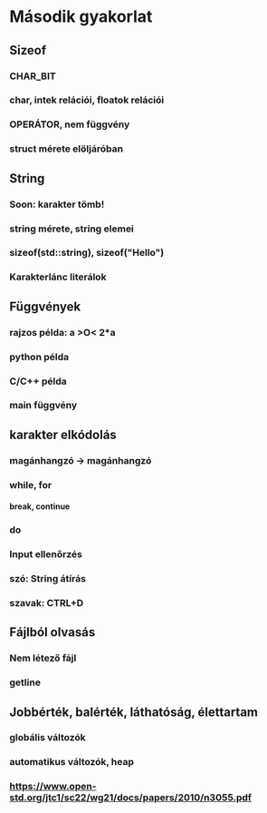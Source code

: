 # Második gyakorlat

## Sizeof
### CHAR_BIT
### char, intek relációi, floatok relációi
### OPERÁTOR, nem függvény
### struct mérete elöljáróban

## String
### Soon: karakter tömb!
### string mérete, string elemei
### sizeof(std::string), sizeof("Hello")
### Karakterlánc literálok

## Függvények
### rajzos példa: a >O< 2*a
### python példa
### C/C++ példa
### main függvény

## karakter elkódolás
### magánhangzó -> magánhangzó
### while, for
#### break, continue
### do
### Input ellenőrzés
### szó: String átírás
### szavak: CTRL+D

## Fájlból olvasás
### Nem létező fájl
### getline

## Jobbérték, balérték, láthatóság, élettartam
### globális változók
### automatikus változók, heap
### https://www.open-std.org/jtc1/sc22/wg21/docs/papers/2010/n3055.pdf
